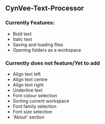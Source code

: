 ## CynVee-Text-Processor

### Currently Features:
- Bold text
- Italic text
- Saving and loading files
- Opening folders as a workspace

### Currently does not feature/Yet to add
- Align text left
- Align text centre
- Align text right
- Underline text
- Font colour selection
- Sorting current workspace
- Font family selection
- Font size selection
- 'About' section